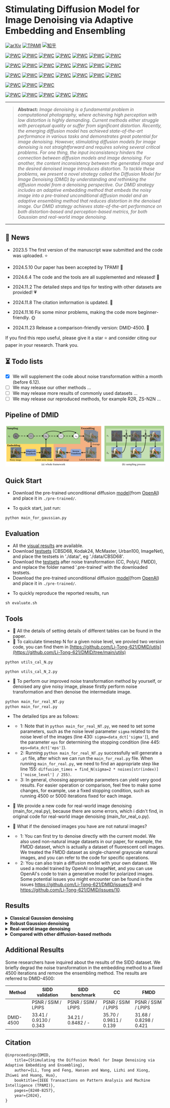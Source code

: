 # Stimulating Diffusion Model for Image Denoising via Adaptive Embedding and Ensembling
[![arXiv](https://img.shields.io/badge/arxiv-paper-FF0000)](https://arxiv.org/abs/2307.03992)
[![TPAMI](https://img.shields.io/badge/TPAMI-paper-179bd3)](https://ieeexplore.ieee.org/document/10607932)
[![知乎](https://img.shields.io/badge/知乎-讨论-0077CC)](https://zhuanlan.zhihu.com/p/1898420817429262557)

[![PWC](https://img.shields.io/endpoint.svg?url=https://paperswithcode.com/badge/stimulating-the-diffusion-model-for-image/color-image-denoising-on-mcmaster-sigma15)](https://paperswithcode.com/sota/color-image-denoising-on-mcmaster-sigma15?p=stimulating-the-diffusion-model-for-image)
[![PWC](https://img.shields.io/endpoint.svg?url=https://paperswithcode.com/badge/stimulating-the-diffusion-model-for-image/color-image-denoising-on-mcmaster-sigma25)](https://paperswithcode.com/sota/color-image-denoising-on-mcmaster-sigma25?p=stimulating-the-diffusion-model-for-image)
[![PWC](https://img.shields.io/endpoint.svg?url=https://paperswithcode.com/badge/stimulating-the-diffusion-model-for-image/color-image-denoising-on-mcmaster-sigma50)](https://paperswithcode.com/sota/color-image-denoising-on-mcmaster-sigma50?p=stimulating-the-diffusion-model-for-image)
[![PWC](https://img.shields.io/endpoint.svg?url=https://paperswithcode.com/badge/stimulating-the-diffusion-model-for-image/color-image-denoising-on-mcmaster-sigma100)](https://paperswithcode.com/sota/color-image-denoising-on-mcmaster-sigma100?p=stimulating-the-diffusion-model-for-image)
[![PWC](https://img.shields.io/endpoint.svg?url=https://paperswithcode.com/badge/stimulating-the-diffusion-model-for-image/color-image-denoising-on-mcmaster-sigma150)](https://paperswithcode.com/sota/color-image-denoising-on-mcmaster-sigma150?p=stimulating-the-diffusion-model-for-image)
[![PWC](https://img.shields.io/endpoint.svg?url=https://paperswithcode.com/badge/stimulating-the-diffusion-model-for-image/color-image-denoising-on-mcmaster-sigma200)](https://paperswithcode.com/sota/color-image-denoising-on-mcmaster-sigma200?p=stimulating-the-diffusion-model-for-image)
[![PWC](https://img.shields.io/endpoint.svg?url=https://paperswithcode.com/badge/stimulating-the-diffusion-model-for-image/color-image-denoising-on-mcmaster-sigma250)](https://paperswithcode.com/sota/color-image-denoising-on-mcmaster-sigma250?p=stimulating-the-diffusion-model-for-image)

[![PWC](https://img.shields.io/endpoint.svg?url=https://paperswithcode.com/badge/stimulating-the-diffusion-model-for-image/color-image-denoising-on-kodak24-sigma15)](https://paperswithcode.com/sota/color-image-denoising-on-kodak24-sigma15?p=stimulating-the-diffusion-model-for-image)
[![PWC](https://img.shields.io/endpoint.svg?url=https://paperswithcode.com/badge/stimulating-the-diffusion-model-for-image/color-image-denoising-on-kodak24-sigma25)](https://paperswithcode.com/sota/color-image-denoising-on-kodak24-sigma25?p=stimulating-the-diffusion-model-for-image)
[![PWC](https://img.shields.io/endpoint.svg?url=https://paperswithcode.com/badge/stimulating-the-diffusion-model-for-image/color-image-denoising-on-kodak24-sigma50)](https://paperswithcode.com/sota/color-image-denoising-on-kodak24-sigma50?p=stimulating-the-diffusion-model-for-image)
[![PWC](https://img.shields.io/endpoint.svg?url=https://paperswithcode.com/badge/stimulating-the-diffusion-model-for-image/color-image-denoising-on-kodak24-sigma100)](https://paperswithcode.com/sota/color-image-denoising-on-kodak24-sigma100?p=stimulating-the-diffusion-model-for-image)
[![PWC](https://img.shields.io/endpoint.svg?url=https://paperswithcode.com/badge/stimulating-the-diffusion-model-for-image/color-image-denoising-on-kodak24-sigma150)](https://paperswithcode.com/sota/color-image-denoising-on-kodak24-sigma150?p=stimulating-the-diffusion-model-for-image)
[![PWC](https://img.shields.io/endpoint.svg?url=https://paperswithcode.com/badge/stimulating-the-diffusion-model-for-image/color-image-denoising-on-kodak24-sigma200)](https://paperswithcode.com/sota/color-image-denoising-on-kodak24-sigma200?p=stimulating-the-diffusion-model-for-image)
[![PWC](https://img.shields.io/endpoint.svg?url=https://paperswithcode.com/badge/stimulating-the-diffusion-model-for-image/color-image-denoising-on-kodak24-sigma250)](https://paperswithcode.com/sota/color-image-denoising-on-kodak24-sigma250?p=stimulating-the-diffusion-model-for-image)

[![PWC](https://img.shields.io/endpoint.svg?url=https://paperswithcode.com/badge/stimulating-the-diffusion-model-for-image/color-image-denoising-on-cbsd68-sigma15)](https://paperswithcode.com/sota/color-image-denoising-on-cbsd68-sigma15?p=stimulating-the-diffusion-model-for-image)
[![PWC](https://img.shields.io/endpoint.svg?url=https://paperswithcode.com/badge/stimulating-the-diffusion-model-for-image/color-image-denoising-on-cbsd68-sigma25)](https://paperswithcode.com/sota/color-image-denoising-on-cbsd68-sigma25?p=stimulating-the-diffusion-model-for-image)
[![PWC](https://img.shields.io/endpoint.svg?url=https://paperswithcode.com/badge/stimulating-the-diffusion-model-for-image/color-image-denoising-on-cbsd68-sigma50)](https://paperswithcode.com/sota/color-image-denoising-on-cbsd68-sigma50?p=stimulating-the-diffusion-model-for-image)
[![PWC](https://img.shields.io/endpoint.svg?url=https://paperswithcode.com/badge/stimulating-the-diffusion-model-for-image/color-image-denoising-on-cbsd68-sigma100)](https://paperswithcode.com/sota/color-image-denoising-on-cbsd68-sigma100?p=stimulating-the-diffusion-model-for-image)
[![PWC](https://img.shields.io/endpoint.svg?url=https://paperswithcode.com/badge/stimulating-the-diffusion-model-for-image/color-image-denoising-on-cbsd68-sigma150)](https://paperswithcode.com/sota/color-image-denoising-on-cbsd68-sigma150?p=stimulating-the-diffusion-model-for-image)
[![PWC](https://img.shields.io/endpoint.svg?url=https://paperswithcode.com/badge/stimulating-the-diffusion-model-for-image/color-image-denoising-on-cbsd68-sigma200)](https://paperswithcode.com/sota/color-image-denoising-on-cbsd68-sigma200?p=stimulating-the-diffusion-model-for-image)
[![PWC](https://img.shields.io/endpoint.svg?url=https://paperswithcode.com/badge/stimulating-the-diffusion-model-for-image/color-image-denoising-on-cbsd68-sigma250)](https://paperswithcode.com/sota/color-image-denoising-on-cbsd68-sigma250?p=stimulating-the-diffusion-model-for-image)


[![PWC](https://img.shields.io/endpoint.svg?url=https://paperswithcode.com/badge/stimulating-the-diffusion-model-for-image/color-image-denoising-on-urban100-sigma15-1)](https://paperswithcode.com/sota/color-image-denoising-on-urban100-sigma15-1?p=stimulating-the-diffusion-model-for-image)
[![PWC](https://img.shields.io/endpoint.svg?url=https://paperswithcode.com/badge/stimulating-the-diffusion-model-for-image/color-image-denoising-on-urban100-sigma25)](https://paperswithcode.com/sota/color-image-denoising-on-urban100-sigma25?p=stimulating-the-diffusion-model-for-image)
[![PWC](https://img.shields.io/endpoint.svg?url=https://paperswithcode.com/badge/stimulating-the-diffusion-model-for-image/color-image-denoising-on-urban100-sigma50)](https://paperswithcode.com/sota/color-image-denoising-on-urban100-sigma50?p=stimulating-the-diffusion-model-for-image)

[![PWC](https://img.shields.io/endpoint.svg?url=https://paperswithcode.com/badge/stimulating-the-diffusion-model-for-image/color-image-denoising-on-imagenet-sigma50)](https://paperswithcode.com/sota/color-image-denoising-on-imagenet-sigma50?p=stimulating-the-diffusion-model-for-image)
[![PWC](https://img.shields.io/endpoint.svg?url=https://paperswithcode.com/badge/stimulating-the-diffusion-model-for-image/color-image-denoising-on-imagenet-sigma100)](https://paperswithcode.com/sota/color-image-denoising-on-imagenet-sigma100?p=stimulating-the-diffusion-model-for-image)
[![PWC](https://img.shields.io/endpoint.svg?url=https://paperswithcode.com/badge/stimulating-the-diffusion-model-for-image/color-image-denoising-on-imagenet-sigma150)](https://paperswithcode.com/sota/color-image-denoising-on-imagenet-sigma150?p=stimulating-the-diffusion-model-for-image)
[![PWC](https://img.shields.io/endpoint.svg?url=https://paperswithcode.com/badge/stimulating-the-diffusion-model-for-image/color-image-denoising-on-imagenet-sigma200)](https://paperswithcode.com/sota/color-image-denoising-on-imagenet-sigma200?p=stimulating-the-diffusion-model-for-image)
[![PWC](https://img.shields.io/endpoint.svg?url=https://paperswithcode.com/badge/stimulating-the-diffusion-model-for-image/color-image-denoising-on-imagenet-sigma250)](https://paperswithcode.com/sota/color-image-denoising-on-imagenet-sigma250?p=stimulating-the-diffusion-model-for-image)

<hr />

>**Abstract:** *Image denoising is a fundamental problem in computational photography, where achieving high perception with low distortion is highly demanding. Current methods either struggle with perceptual quality or suffer from significant distortion. Recently, the emerging diffusion model has achieved state-of-the-art performance in various tasks and demonstrates great potential for image denoising. However, stimulating diffusion models for image denoising is not straightforward and requires solving several critical problems. For one thing, the input inconsistency hinders the connection between diffusion models and image denoising. For another, the content inconsistency between the generated image and the desired denoised image introduces distortion. To tackle these problems, we present a novel strategy called the Diffusion Model for Image Denoising (DMID) by understanding and rethinking the diffusion model from a denoising perspective. Our DMID strategy includes an adaptive embedding method that embeds the noisy image into a pre-trained unconditional diffusion model and an adaptive ensembling method that reduces distortion in the denoised image. Our DMID strategy achieves state-of-the-art performance on both distortion-based and perception-based metrics, for both Gaussian and real-world image denoising.*
<hr />

## 🚀 News

- 2023.5 The first version of the manuscript waw submitted and the code was uploaded. :star:

- 2024.5.10 Our paper has been accepted by TPAMI! :tada: 

- 2024.6.4 The code and the tools are all supplemented and released! :confetti_ball:

- 2024.11.2 The detailed steps and tips for testing with other datasets are provided! :heartpulse:

- 2024.11.8 The citation imformation is updated. :rose:

- 2024.11.16 Fix some minor problems, making the code more beginner-friendly. :sun_with_face:

- 2024.11.23 Release a comparison-friendly version: DMID-4500. :rainbow:

If you find this repo useful, please give it a star ⭐ and consider citing our paper in your research. Thank you.

## ⏳ Todo lists

- [x] We will supplement the code about noise transformation within a month (before 6.12). 
- [ ] We may release our other methods ...
- [ ] We may release more results of commonly used datasets ...
- [ ] We may release our reproduced methods, for example R2R, ZS-N2N ...

## Pipeline of DMID
<img src = "./Images/fig3.png"> 


## Quick Start
- Download the pre-trained unconditional diffusion [model](https://openaipublic.blob.core.windows.net/diffusion/jul-2021/256x256_diffusion_uncond.pt)(from [OpenAI](https://github.com/openai/guided-diffusion)) and place it in `./pre-trained/`.

- To quick start, just run:

```
python main_for_gaussian.py
```
<!--
```
python main_for_real.py
``` 
-->

## Evaluation

- All the [visual results](https://github.com/Li-Tong-621/DMID/releases/tag/v1.0) are available.
- Download [testsets](https://github.com/Li-Tong-621/DMID/releases/tag/v1.0) (CBSD68, Kodak24, McMaster, Urban100, ImageNet), and place the testsets in './data/', eg './data/CBSD68'.
- Download the [testsets](https://github.com/Li-Tong-621/DMID/releases/tag/v1.0) after noise transformation (CC, PolyU, FMDD), and replace the folder named '.pre-trained' with the downloaded testsets.
- Download the pre-trained unconditional diffusion [model](https://openaipublic.blob.core.windows.net/diffusion/jul-2021/256x256_diffusion_uncond.pt)(from [OpenAI](https://github.com/openai/guided-diffusion)) and place it in `./pre-trained/`.



<!--
#### Gaussian image denoising testing
- To obtain denoised images, run
```
python main_for_gaussian.py --data_path your_data_path --dataset test_dataset_name --test_sigma test_noise_level --S_t Sampling_times --R_t Repetition_times
```
-->

<!--
#### Real-world image denoising testing
-->
<!--- 
- To obtain denoised images, run
```
python main_for_real.py --clean_path clean_data_path --noisy_path noisy_data_path --datatype test_dataset_name --pertrianed latent_images_path --S_t Sampling_times --R_t Repetition_times
```
-->


- To quickly reproduce the reported results, run
```
sh evaluate.sh
```

<!---
- To quickly reproduce the reported results of CC, run
```
python main_for_real.py --clean_path './data/CC-full/GT/' --noisy_path './data/CC-full/Noisy/' --datatype 'CC' --pertrianed './pre-trained/CC.pt' --S_t 1 --R_t 1
```
```
python main_for_real.py --clean_path './data/CC-full/GT/' --noisy_path './data/CC-full/Noisy/' --datatype 'CC' --pertrianed './pre-trained/CC.pt' --S_t 2 --R_t 500
```
-->



## Tools
-  🔨 All the details of setting details of different tables can be found in the paper.
-  🔨 To calculate timestep N for a given noise level, we provied two version code, you can find them in [https://github.com/Li-Tong-621/DMID/utils](https://github.com/Li-Tong-621/DMID/tree/main/utils)

```
python utils_cal_N.py
```
```
python utils_cal_N_2.py
```

-  🔨 To perform our improved noise transformation method by yourself, or denoised any give noisy image, please firstly perform noise transformation and then denoise the intermediate image. 

```
python main_for_real_NT.py
python main_for_real.py
```

-  The detailed tips are as follows:

-  -  1: Note that in `python main_for_real_NT.py`, we need to set some parameters, such as the noise level parameter `sigma` related to the noise level of the images (line 430: `sigma=data_dct['sigma']`), and the parameter `eps` for determining the stopping condition (line 445: `eps=data_dct['eps']`).

-  -  2: Running `python main_for_real_NT.py` successfully will generate a `.pt` file, after which we can run the `main_for_real.py` file. When running `main_for_real.py`, we need to find an appropriate step like line 155: `diffusion_times = find_N(sigma=2 * noises[str(index)]['noise_level'] / 255)`.

-  -  3: In general, choosing appropriate parameters can yield very good results. For easier operation or comparison, feel free to make some changes, for example, use a fixed stopping condition, such as running 4500 or 5000 iterations fixed for each image.

-  🔨 We provide a new code for real-world image denoising (main_for_real.py), because there are some errors, which i didn't find, in original code for real-world image denoising (main_for_real_o.py).

-  🔨 What if the denoised images you have are not natural images?
-  -  1: You can first try to denoise directly with the current model. We also used non-natural image datasets in our paper, for example, the FMDD dataset, which is actually a dataset of fluorescent cell images. We treated the FMDD dataset as single-channel grayscale natural images, and you can refer to the code for specific operations.
-  -  2: You can also train a diffusion model with your own dataset. We used a model trained by OpenAI on ImageNet, and you can use OpenAI's code to train a generative model for polarized images. Some potential issues you might encounter can be found in the issues https://github.com/Li-Tong-621/DMID/issues/9 and https://github.com/Li-Tong-621/DMID/issues/10.


## Results
<details close>
<summary><b>Classical Gaussion denoising</b></summary>

<img src = "./Images/table1.png"> 
<img src = "./Images/fig5.png"> 
</details>

<details close>
<summary><b>Robust Gaussion denoising</b></summary>

<img src = "./Images/table2.png"> 
<img src = "./Images/fig6.png"> 
</details>

<details close>
<summary><b>Real-world image denoising</b></summary>

<img src = "./Images/table3.png"> 
<img src = "./Images/fig7.png" width=1000> 
</details>

<details close>
<summary><b>Compared with other diffusion-based methods</b></summary>

<img src = "./Images/table6.png"> 
<img src = "./Images/fig13.png"> 
<!-- 这部分内容将被隐藏<img src = "./Images/fig14.png" width=500> -->

</details>

## Additional Results
Some researchers have inquired about the results of the SIDD dataset. We briefly degrad the noise transformation in the embedding method to a fixed 4500 iterations and remove the ensembling method. The results are referred to DMID-4500:

| Method | SIDD validation | SIDD benchmark | CC | FMDD |
|----------|----------|----------|----------|----------|
|          | PSNR / SSIM / LPIPS | PSNR / SSIM / LPIPS | PSNR / SSIM / LPIPS | PSNR / SSIM / LPIPS |
| DMID-4500| 33.41 / 0.9130  / 0.343  | 34.21 / 0.8482 / - | 35.70 / 0.9811  / 0.139   | 31.68 / 0.8298  / 0.421 |


## Citation


```
@inproceedings{DMID,
	title={Stimulating the Diffusion Model for Image Denoising via Adaptive Embedding and Ensembling},
	author={Li, Tong and Feng, Hansen and Wang, Lizhi and Xiong, Zhiwei and Huang, Hua},
	booktitle={IEEE Transactions on Pattern Analysis and Machine Intelligence (TPAMI)},
	pages={8240-8257},
	year={2024},
}
```
